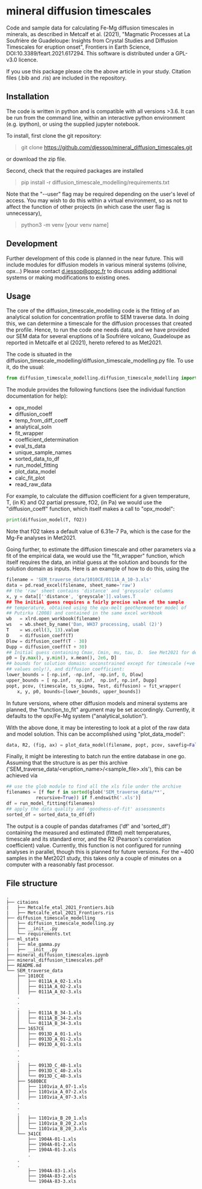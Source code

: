 # mineral diffusion timescales

Code and sample data for calculating Fe-Mg diffusion timescales in minerals, as described in Metcalf et al. (2021), "Magmatic Processes at La Soufrière de Guadeloupe: Insights from Crystal Studies and Diffusion Timescales for eruption onset", Frontiers in Earth Science, DOI:10.3389/feart.2021.617294.  This software is distributed under a GPL-v3.0 licence.

If you use this package please cite the above article in your study.  Citation files (.bib and .ris) are included in the repository.

## Installation 
The code is written in python and is compatible with all versions >3.6.  It can be run from the command line, within an interactive python environment (e.g. ipython), or using the supplied jupyter notebook.

To install, first clone the git repository:
> git clone https://github.com/djessop/mineral_diffusion_timescales.git

or download the zip file.

Second, check that the required packages are installed
> pip install -r diffusion_timescale_modelling/requirements.txt

Note that the "--user" flag may be required depending on the user's level of access.  You may wish to do this within a virtual environment, so as not to affect the function of other projects (in which case the user flag is unnecessary),
> python3 -m venv [your venv name]



## Development

Further development of this code is planned in the near future.  This will include modules for diffusion models in various mineral systems (olivine, opx...)  Please contact d.jessop@opgc.fr to discuss adding additional systems or making modifications to existing ones.


## Usage

The core of the diffusion_timescale_modelling code is the fitting of an analytical solution for concentration profile to SEM traverse data.  In doing this, we can determine a timescale for the diffusion processes that created the profile.  Hence, to run the code one needs data, and we have provided our SEM data for several eruptions of la Soufrière volcano, Guadeloupe as reported in Metcalfe et al (2021), hereto refered to as Met2021.

The code is situated in the diffusion_timescale_modelling/diffusion_timescale_modelling.py file.  To use it, do the usual:

```python
from diffusion_timescale_modelling.diffusion_timescale_modelling import <function_name>
```

The module provides the following functions (see the individual function documentation for help):
- opx_model
- diffusion_coeff
- temp_from_diff_coeff
- analytical_soln
- fit_wrapper
- coefficient_determination
- eval_ts_data
- unique_sample_names
- sorted_data_to_df
- run_model_fitting
- plot_data_model
- calc_fit_plot
- read_raw_data

For example, to calculate the diffusion coefficient for a given temperature, T, (in K) and O2 partial pressure, fO2, (in Pa) we would use the "diffusion_coeff" function, which itself makes a call to "opx_model":
```python
print(diffusion_model(T, fO2))
```

Note that fO2 takes a default value of 6.31e-7 Pa, which is the case for the Mg-Fe analyses in Met2021.

Going further, to estimate the diffusion timescale and other parameters via a fit of the empirical data, we would use the "fit_wrapper" function, which itself requires the data, an initial guess at the solution and bounds for the solution domain as inputs.  Here is an example of how to do this, using the 

```python
filename = 'SEM_traverse_data/1010CE/0111A_A_10-3.xls'
data = pd.read_excel(filename, sheet_name='raw')
## the 'raw' sheet contains 'distance' and 'greyscale' columns
x, y = data[[''distance', 'greyscale']].values.T
## The initial guess requires a fairly precise value of the sample
## temperature, obtained using the opx-melt geothermometer model of
## Putirka (2008) and contained in the same excel workbook
wb   = xlrd.open_workbook(filename) 
ws   = wb.sheet_by_name('Dan, WH37 processing, usabl (2)')
T    = ws.cell(3, 13).value
D    = diffusion_coeff(T)
Dlow = diffusion_coeff(T - 30)
Dupp = diffusion_coeff(T + 30)
## Initial guess containing Cmax, Cmin, mu, tau, D.  See Met2021 for details
p0 = [y.max(), y.min(), x.mean(), 2e6, D]
## bounds for solution domain: unconstrained except for timescale (+ve
## values only!), and diffusion coefficient:
lower_bounds = [-np.inf, -np.inf, -np.inf, 0, Dlow]
upper_bounds = [ np.inf,  np.inf,  np.inf, np.inf, Dupp]
popt, pcov, (timescale, ts_sigma, Test, diffusion) = fit_wrapper(
    x, y, p0, bounds=[lower_bounds, upper_bounds])
```

In future versions, where other diffusion models and mineral systems are planned, the "function_to_fit" argument may be set accordingly.  Currently, it defaults to the opx/Fe-Mg system ("analytical_solution").

With the above done, it may be interesting to look at a plot of the raw data and model solution.  This can be accomplished using "plot_data_model":

```python
data, R2, (fig, ax) = plot_data_model(filename, popt, pcov, savefig=False)
```

Finally, it might be interesting to batch run the entire database in one go.  Assuming that the structure is as per this archive ('SEM_traverse_data/<eruption_name>/<sample_file>.xls'), this can be achieved via

```python
## use the glob module to find all the xls file under the archive
filenames = [f for f in sorted(glob('SEM_traverse_data/**',
	       recursive=True)) if f.endswith('.xls')] 
df = run_model_fitting(filenames)
## apply the data quality and 'goodness-of-fit' assessments
sorted_df = sorted_data_to_df(df)
```
The output is a couple of pandas dataframes ('df' and 'sorted_df') containing the measured and estimated (fitted) melt temperatures, timescale and its standard error, and the R2 (Pearson's correlation coefficient) value.  Currently, this function is not configured for running analyses in parallel, though this is planned for future versions.  For the ~400 samples in the Met2021 study, this takes only a couple of minutes on a computer with a reasonably fast processor.
    

## File structure
```
.
├── citaions
|   ├── Metcalfe_etal_2021_Frontiers.bib
|   ├── Metcalfe_etal_2021_Frontiers.ris
├── diffusion_timescale_modelling
│   ├── diffusion_timescale_modelling.py
│   ├── __init__.py
│   └── requirements.txt
├── ml_stats
|   ├── mle_gamma.py
|   ├── __init__.py
├── mineral_diffusion_timescales.ipynb
├── mineral_diffusion_timescales.pdf
├── README.md
└── SEM_traverse_data
    ├── 1010CE
    │   ├── 0111A_A_02-1.xls
    │   ├── 0111A_A_02-2.xls
    │   ├── 0111A_A_02-3.xls
    .
    .
    .
    │   ├── 0111A_B_34-1.xls
    │   ├── 0111A_B_34-2.xls
    │   └── 0111A_B_34-3.xls
    ├── 1657CE
    │   ├── 0913D_A_01-1.xls
    │   ├── 0913D_A_01-2.xls
    │   ├── 0913D_A_01-3.xls
    .
    .
    .
    │   ├── 0913D_C_40-1.xls
    │   ├── 0913D_C_40-2.xls
    │   └── 0913D_C_40-3.xls
    ├── 5680BCE
    │   ├── 1101via_A_07-1.xls
    │   ├── 1101via_A_07-2.xls
    │   ├── 1101via_A_07-3.xls
    .
    .
    .
    │   ├── 1101via_B_20_1.xls
    │   ├── 1101via_B_20_2.xls
    │   └── 1101via_B_20_3.xls
    └── 341CE
        ├── 1904A-01-1.xls
        ├── 1904A-01-2.xls
        ├── 1904A-01-3.xls
        .
	.
	.
        ├── 1904A-83-1.xls
        ├── 1904A-83-2.xls
        └── 1904A-83-3.xls
```
